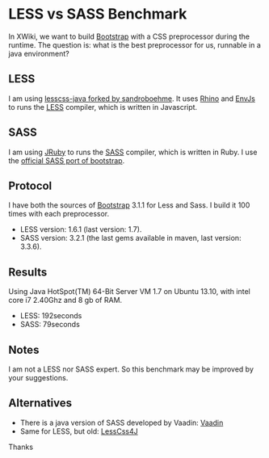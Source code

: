 LESS vs SASS Benchmark
======

In XWiki, we want to build [Bootstrap](http://getbootstrap.com/) with a CSS preprocessor during the runtime. The question is: what is the best preprocessor for us, runnable in a java environment?

LESS
------
I am using [lesscss-java forked by sandroboehme](https://github.com/sandroboehme/lesscss-java). It uses [Rhino](https://developer.mozilla.org/en-US/docs/Mozilla/Projects/Rhino) and [EnvJs](http://www.envjs.com/) to runs the [LESS](http://lesscss.org/) compiler, which is written in Javascript.

SASS
-----
I am using [JRuby](http://jruby.org/) to runs the [SASS](http://sass-lang.com/) compiler, which is written in Ruby. I use the [official SASS port of bootstrap](https://github.com/twbs/bootstrap-sass).

Protocol
-----
I have both the sources of [Bootstrap](http://getbootstrap.com/) 3.1.1 for Less and Sass. I build it 100 times with each preprocessor.

* LESS version: 1.6.1 (last version: 1.7).
* SASS version: 3.2.1 (the last gems available in maven, last version: 3.3.6).

Results
-----
Using Java HotSpot(TM) 64-Bit Server VM 1.7 on Ubuntu 13.10, with intel core i7 2.40Ghz and 8 gb of RAM.

* LESS: 192seconds
* SASS: 79seconds

Notes
-----
I am not a LESS nor SASS expert. So this benchmark may be improved by your suggestions.

Alternatives
-----
* There is a java version of SASS developed by Vaadin: [Vaadin](https://vaadin.com/blog/-/blogs/state-of-sass-support-in-vaadin-7-today)
* Same for LESS, but old: [LessCss4J](https://github.com/localmatters/lesscss4j)

Thanks
